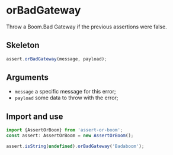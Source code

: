 # orBadGateway

Throw a Boom.Bad Gateway if the previous assertions were false.

## Skeleton

```ts
assert.orBadGateway(message, payload);
```

## Arguments

- `message` a specific message for this error;
- `payload` some data to throw with the error;

## Import and use

```ts
import {AssertOrBoom} from 'assert-or-boom';
const assert: AssertOrBoom = new AssertOrBoom();

assert.isString(undefined).orBadGateway('Badaboom');
```
